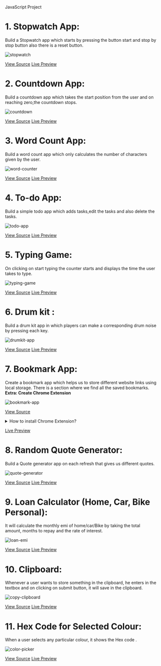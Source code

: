 JavaScript Project

# 1. Stopwatch App:
Build a Stopwatch app which starts by pressing the button start and stop by stop button also there is a reset button.

![stopwatch](./stopwatch-app/stopwatch.gif)

[View Source](./stopwatch-app/)
[Live Preview](https://dhruvil-fsjs-assignment-2.netlify.app/stopwatch-app/)

# 2. Countdown App:
Build a countdown app which takes the start position from the user and on reaching zero,the countdown stops.

![countdown](./countdown-app/countdown-app.gif)

[View Source](./countdown-app/)
[Live Preview](https://dhruvil-fsjs-assignment-2.netlify.app/countdown-app/)

# 3. Word Count App:
Build a word count app which only calculates the number of characters given by the user.

![word-counter](./word-count-app/word-counter.gif)

[View Source](./word-count-app/)
[Live Preview](https://dhruvil-fsjs-assignment-2.netlify.app/word-count-app/)


# 4. To-do App:
Build a simple todo app which adds tasks,edit the tasks and also delete the tasks.

![todo-app](./todo-app/todo-app.gif)

[View Source](./todo-app/)
[Live Preview](https://dhruvil-fsjs-assignment-2.netlify.app/todo-app/)


# 5. Typing Game:
On clicking on start typing the counter starts and displays the time the user takes to type.

![typing-game](./typing-game/typing-game.gif)

[View Source](./typing-game/)
[Live Preview](https://dhruvil-fsjs-assignment-2.netlify.app/typing-game/)


# 6.  Drum kit :
Build a drum kit app in which players can make a corresponding drum noise by pressing each key.

![drumkit-app](./drum-kit-app/drumkit-app.png)

[View Source](./drum-kit-app/)
[Live Preview](https://dhruvil-fsjs-assignment-2.netlify.app/drum-kit-app/)


# 7. Bookmark App:
Create a bookmark app which helps us to store different website links using local storage. There is a section where we find all the saved bookmarks.
**Extra: Create Chrome Extension**

![bookmark-app](./bookmark-app/bookmark-app.gif)

[View Source](./bookmark-app/)

<details>
    <summary>How to install Chrome Extension?</summary>

1. Download the following folder [Click here](./bookmark-app/chrome-extension-src/)
2. Open Chrome Extensions Manager [chrome://extensions/](chrome://extensions/)
3. Turn on Developer Mode
4. Click on Load Unpacked, and select downloaded folder.
</details> 

[Live Preview](https://dhruvil-fsjs-assignment-2.netlify.app/bookmark-app/)

# 8. Random Quote Generator:
Build a Quote generator app on each refresh that gives us different quotes.

![quote-generator](./random-quote-generator/screenshot.png)

[View Source](./random-quote-generator/)
[Live Preview](https://dhruvil-fsjs-assignment-2.netlify.app/random-quote-generator/)

# 9. Loan Calculator (Home, Car, Bike Personal):
It will calculate the monthly emi of home/car/Bike by taking the total amount, months to repay and the rate of interest.

![loan-emi](./loan-calculator/loan-emi-calculator.gif)

[View Source](./loan-calculator/)
[Live Preview](https://dhruvil-fsjs-assignment-2.netlify.app/loan-calculator/)


# 10. Clipboard:
Whenever a user wants to store something in the clipboard, he enters in the textbox  and on clicking on submit button, it will save in the clipboard.

![copy-clipboard](./clipboard-app/copy-to-clipboard.gif)

[View Source](./clipboard-app/)
[Live Preview](https://dhruvil-fsjs-assignment-2.netlify.app/clipboard-app/)


# 11. Hex Code for Selected Colour:
When a user selects any particular colour, it shows the Hex code .

![color-picker](./colors-app/color-picker.gif)

[View Source](./colors-app/)
[Live Preview](https://dhruvil-fsjs-assignment-2.netlify.app/colors-app/)

